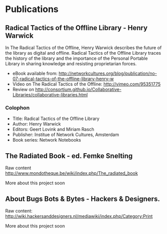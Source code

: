 # Publications

## Radical Tactics of the Offline Library - Henry Warwick 
In The Radical Tactics of the Offline, Henry Warwick describes the future of the library as digital and offline. 
Radical Tactics of the Offline Library traces the history of the library and the importance of the Personal Portable Library in sharing knowledge and resisting proprietarian forces.

* eBook available from: <http://networkcultures.org/blog/publication/no-07-radical-tactics-of-the-offline-library-henry-w>
* Video on The Radical Tactics of the Offline: <http://vimeo.com/95351775>
* Review on <http://consortium.github.io/Collaborative-Libraries/collaborative-libraries.html>

### Colophon
* Title: Radical Tactics of the Offline Library 
* Author: Henry Warwick 
* Editors: Geert Lovink and Miriam Rasch
* Publisher: Institue of Network Cultures, Amsterdam
* Book series: Network Notebooks



## The Radiated Book - ed. Femke Snelting
Raw content http://www.mondotheque.be/wiki/index.php/The_radiated_book

More about this project soon

## About Bugs Bots & Bytes - Hackers & Designers. 
Raw content: http://wiki.hackersanddesigners.nl/mediawiki/index.php/Category:Print
    
More about this project soon

